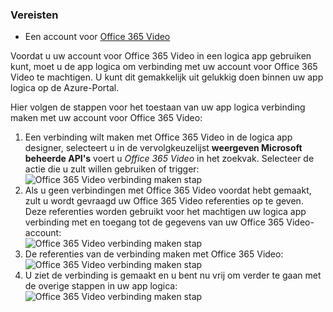 ### <a name="prerequisites"></a>Vereisten

- Een account voor [Office 365 Video](https://support.office.com/article/Meet-Office-365-Video-ca1cc1a9-a615-46e1-b6a3-40dbd99939a6)  


Voordat u uw account voor Office 365 Video in een logica app gebruiken kunt, moet u de app logica om verbinding met uw account voor Office 365 Video te machtigen. U kunt dit gemakkelijk uit gelukkig doen binnen uw app logica op de Azure-Portal.  

Hier volgen de stappen voor het toestaan van uw app logica verbinding maken met uw account voor Office 365 Video:  
1. Een verbinding wilt maken met Office 365 Video in de logica app designer, selecteert u in de vervolgkeuzelijst **weergeven Microsoft beheerde API's** voert u *Office 365 Video* in het zoekvak. Selecteer de actie die u zult willen gebruiken of trigger:  
![Office 365 Video verbinding maken stap](./media/connectors-create-api-office365video/office365video-1.png)  
2. Als u geen verbindingen met Office 365 Video voordat hebt gemaakt, zult u wordt gevraagd uw Office 365 Video referenties op te geven. Deze referenties worden gebruikt voor het machtigen uw logica app verbinding met en toegang tot de gegevens van uw Office 365 Video-account:  
![Office 365 Video verbinding maken stap](./media/connectors-create-api-office365video/office365video-2.png)  
3. De referenties van de verbinding maken met Office 365 Video:  
 ![Office 365 Video verbinding maken stap](./media/connectors-create-api-office365video/office365video-3.png)  
4. U ziet de verbinding is gemaakt en u bent nu vrij om verder te gaan met de overige stappen in uw app logica:  
![Office 365 Video verbinding maken stap](./media/connectors-create-api-office365video/office365video-4.png)  
